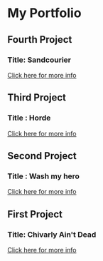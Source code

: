 
# My Portfolio

## Fourth Project
### Title: Sandcourier
[Click here for more info](https://github.com/Niguoz/Niguoz/blob/main/Projects/Sandcourier.md)

## Third Project
### Title : Horde
[Click here for more info](https://github.com/Niguoz/Niguoz/blob/main/Projects/Horde.md)

## Second Project
### Title : Wash my hero
[Click here for more info](https://github.com/Niguoz/Niguoz/blob/main/Projects/Wash%20My%20Hero.md)

## First Project
### Title: Chivarly Ain't Dead
[Click here for more info](https://github.com/Niguoz/Niguoz/blob/main/Projects/Chivarly%20Ain't%20Dead.md)
